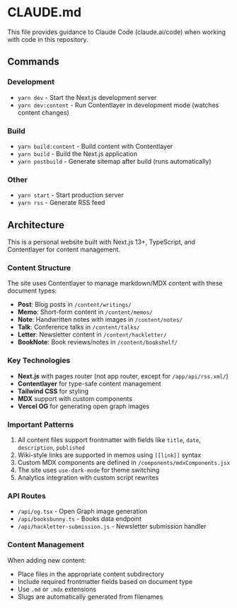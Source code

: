 # CLAUDE.md

This file provides guidance to Claude Code (claude.ai/code) when working with code in this repository.

## Commands

### Development
- `yarn dev` - Start the Next.js development server
- `yarn dev:content` - Run Contentlayer in development mode (watches content changes)

### Build
- `yarn build:content` - Build content with Contentlayer
- `yarn build` - Build the Next.js application
- `yarn postbuild` - Generate sitemap after build (runs automatically)

### Other
- `yarn start` - Start production server
- `yarn rss` - Generate RSS feed

## Architecture

This is a personal website built with Next.js 13+, TypeScript, and Contentlayer for content management.

### Content Structure
The site uses Contentlayer to manage markdown/MDX content with these document types:
- **Post**: Blog posts in `/content/writings/`
- **Memo**: Short-form content in `/content/memos/`
- **Note**: Handwritten notes with images in `/content/notes/`
- **Talk**: Conference talks in `/content/talks/`
- **Letter**: Newsletter content in `/content/hackletter/`
- **BookNote**: Book reviews/notes in `/content/bookshelf/`

### Key Technologies
- **Next.js** with pages router (not app router, except for `/app/api/rss.xml/`)
- **Contentlayer** for type-safe content management
- **Tailwind CSS** for styling
- **MDX** support with custom components
- **Vercel OG** for generating open graph images

### Important Patterns
1. All content files support frontmatter with fields like `title`, `date`, `description`, `published`
2. Wiki-style links are supported in memos using `[[link]]` syntax
3. Custom MDX components are defined in `/components/mdxComponents.jsx`
4. The site uses `use-dark-mode` for theme switching
5. Analytics integration with custom script rewrites

### API Routes
- `/api/og.tsx` - Open Graph image generation
- `/api/booksbunny.ts` - Books data endpoint
- `/api/hackletter-submission.js` - Newsletter submission handler

### Content Management
When adding new content:
- Place files in the appropriate content subdirectory
- Include required frontmatter fields based on document type
- Use `.md` or `.mdx` extensions
- Slugs are automatically generated from filenames